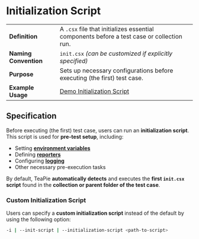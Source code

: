 # Initialization Script

|   |   |
|----------------------|----------------|
| **Definition**       | A `.csx` file that initializes essential components before a test case or collection run. |
| **Naming Convention** | `init.csx` *(can be customized if explicitly specified)* |
| **Purpose**         | Sets up necessary configurations before executing (the first) test case. |
| **Example Usage**   | [Demo Initialization Script](https://github.com/Kros-sk/TeaPie/blob/master/demo/init.csx) |

## Specification

Before executing (the first) test case, users can run an **initialization script**.
This script is used for **pre-test setup**, including:

- Setting [**environment variables**](environments.md)
- Defining [**reporters**](reporting.md)
- Configuring [**logging**](logging.md)
- Other necessary pre-execution tasks

By default, TeaPie **automatically detects** and executes the **first `init.csx` script** found in the **collection or parent folder of the test case**.

### **Custom Initialization Script**

Users can specify a **custom initialization script** instead of the default by using the following option:

```sh
-i | --init-script | --initialization-script <path-to-script>
```
